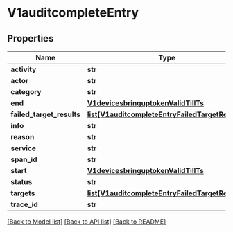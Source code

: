# V1auditcompleteEntry

## Properties
Name | Type | Description | Notes
------------ | ------------- | ------------- | -------------
**activity** | **str** |  | [optional] 
**actor** | **str** |  | [optional] 
**category** | **str** |  | [optional] 
**end** | [**V1devicesbringuptokenValidTillTs**](V1devicesbringuptokenValidTillTs.md) |  | [optional] 
**failed_target_results** | [**list[V1auditcompleteEntryFailedTargetResults]**](V1auditcompleteEntryFailedTargetResults.md) |  | [optional] 
**info** | **str** |  | [optional] 
**reason** | **str** |  | [optional] 
**service** | **str** |  | [optional] 
**span_id** | **str** |  | [optional] 
**start** | [**V1devicesbringuptokenValidTillTs**](V1devicesbringuptokenValidTillTs.md) |  | [optional] 
**status** | **str** |  | [optional] 
**targets** | [**list[V1auditcompleteEntryFailedTargetResults]**](V1auditcompleteEntryFailedTargetResults.md) |  | [optional] 
**trace_id** | **str** |  | [optional] 

[[Back to Model list]](../README.md#documentation-for-models) [[Back to API list]](../README.md#documentation-for-api-endpoints) [[Back to README]](../README.md)

